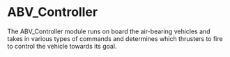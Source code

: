# ABV_Controller 
The ABV_Controller module runs on board the air-bearing vehicles and takes in various types of commands and determines which thrusters to fire to control the vehicle towards its goal. 
